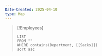 ```yaml
---
Date-Created: 2025-04-10
type: Map
---
```

>[!Employees]
> ```dataview
> LIST
> FROM ""
> WHERE contains(Department, [[Sacks]])
> sort asc
> ```
>
 